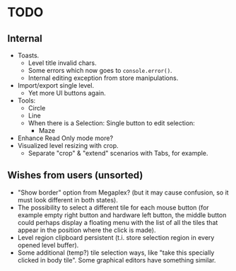 # TODO

## Internal

- Toasts.
  - Level title invalid chars.
  - Some errors which now goes to `console.error()`.
  - Internal editing exception from store manipulations.
- Import/export single level.
  - Yet more UI buttons again.
- Tools:
  - Circle
  - Line
  - When there is a Selection: Single button to edit selection:
    - Maze
- Enhance Read Only mode more?
- Visualized level resizing with crop.
  - Separate "crop" & "extend" scenarios with Tabs, for example.

## Wishes from users (unsorted)

- "Show border" option from Megaplex? (but it may cause confusion, so it must
  look different in both states).
- The possibility to select a different tile for each mouse button (for example
  empty right button and hardware left button, the middle button could perhaps
  display a floating menu with the list of all the tiles that appear in the
  position where the click is made).
- Level region clipboard persistent (t.i. store selection region in every opened
  level buffer).
- Some additional (temp?) tile selection ways, like "take this specially clicked
  in body tile". Some graphical editors have something similar.
